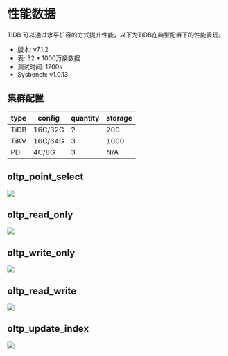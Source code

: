 # 性能数据

TiDB 可以通过水平扩容的方式提升性能，以下为TiDB在典型配置下的性能表现。

- 版本: v7.1.2
- 表: 32 * 1000万条数据
- 测试时间: 1200s
- Sysbench: v1.0.13

## 集群配置
| type	| config  | quantity | storage |
| ----- | ------  | -------- | ------- |
| TiDB	| 16C/32G | 2	     | 200     |
| TiKV	| 16C/64G | 3	     | 1000    |
| PD    | 4C/8G   | 3        | N/A     |

## oltp_point_select
![](https://tidb-doc.cn-bj.ufileos.com/utidb/oltppointselect.png)

## oltp_read_only

![](https://tidb-doc.cn-bj.ufileos.com/utidb/oltpreadonly.png)

## oltp_write_only

![](https://tidb-doc.cn-bj.ufileos.com/utidb/oltpwriteonly.png)

## oltp_read_write

![](https://tidb-doc.cn-bj.ufileos.com/utidb/oltpreadwrite.png)

## oltp_update_index

![](https://tidb-doc.cn-bj.ufileos.com/utidb/oltpupdateindex.png)

